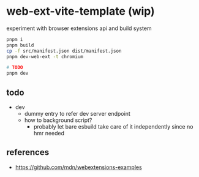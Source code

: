 # web-ext-vite-template (wip)

experiment with browser extensions api and build system

```sh
pnpm i
pnpm build
cp -f src/manifest.json dist/manifest.json
pnpm dev-web-ext -t chromium

# TODO
pnpm dev
```

## todo

- dev
  - dummy entry to refer dev server endpoint
  - how to background script?
    - probably let bare esbuild take care of it independently since no hmr needed

## references

- https://github.com/mdn/webextensions-examples
